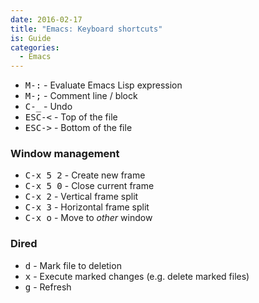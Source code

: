 ```yaml
---
date: 2016-02-17
title: "Emacs: Keyboard shortcuts"
is: Guide
categories:
  - Emacs
---
```


- <kbd>M-:</kbd> - Evaluate Emacs Lisp expression
- <kbd>M-;</kbd> - Comment line / block
- <kbd>C-_</kbd> - Undo
- <kbd>ESC-<</kbd> - Top of the file
- <kbd>ESC-></kbd> - Bottom of the file

### Window management

- <kbd>C-x 5 2</kbd> - Create new frame
- <kbd>C-x 5 0</kbd> - Close current frame
- <kbd>C-x 2</kbd> - Vertical frame split
- <kbd>C-x 3</kbd> - Horizontal frame split
- <kbd>C-x o</kbd> - Move to *other* window

### Dired

- <kbd>d</kbd> - Mark file to deletion
- <kbd>x</kbd> - Execute marked changes (e.g. delete marked files)
- <kbd>g</kbd> - Refresh
